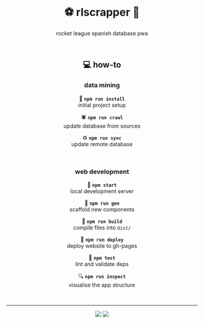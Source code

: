 <div align="center">

# :soccer: rlscrapper :car:

rocket league spanish database pwa

<br>

## :computer: how-to

### data mining

:floppy_disk: __`npm run install`__<br>
initial project setup

:spider: __`npm run crawl`__<br>
update database from sources

:recycle: __`npm run sync`__<br>
update remote database

<br>

### web development

:hammer: __`npm start`__<br>
local development server

:triangular_ruler: __`npm run gen`__<br>
scaffold new components

:construction: __`npm run build`__<br>
compile files into `dist/`

:rocket: __`npm run deploy`__<br>
deploy website to gh-pages

:microscope: __`npm test`__<br>
lint and validate deps

:mag: __`npm run inspect`__<br>
visualise the app structure

<br>

---

![](https://img.shields.io/badge/neko250-333333.svg?style=for-the-badge) [![](https://img.shields.io/badge/based_on-choof-333333.svg?style=for-the-badge)](https://github.com/neko250/choof)

</div>
